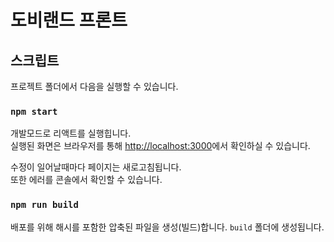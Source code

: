 # 도비랜드 프론트

## 스크립트

프로젝트 폴더에서 다음을 실행할 수 있습니다.

### `npm start`

개발모드로 리액트를 실행힙니다.<br />
실행된 화면은 브라우저를 통해 [http://localhost:3000](http://localhost:3000)에서 확인하실 수 있습니다.

수정이 일어날때마다 페이지는 새로고침됩니다.<br />
또한 에러를 콘솔에서 확인할 수 있습니다.

### `npm run build`

배포를 위해 해시를 포함한 압축된 파일을 생성(빌드)합니다. `build` 폴더에 생성됩니다.